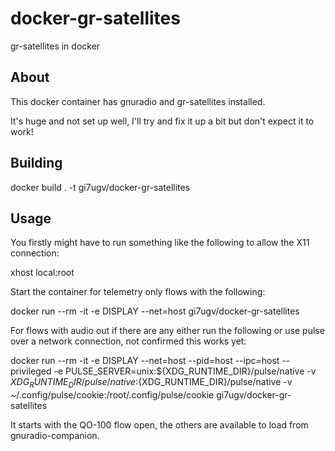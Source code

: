 # docker-gr-satellites
gr-satellites in docker

## About

This docker container has gnuradio and gr-satellites installed.

It's huge and not set up well, I'll try and fix it up a bit but don't expect it to work!

## Building 

docker build . -t gi7ugv/docker-gr-satellites

## Usage

You firstly might have to run something like the following to allow the X11 connection:

xhost local:root

Start the container for telemetry only flows with the following: 

docker run --rm -it -e DISPLAY --net=host gi7ugv/docker-gr-satellites

For flows with audio out if there are any either run the following or use pulse over a network connection, not confirmed this works yet:

docker run --rm -it -e DISPLAY --net=host --pid=host --ipc=host --privileged -e PULSE_SERVER=unix:${XDG_RUNTIME_DIR}/pulse/native -v ${XDG_RUNTIME_DIR}/pulse/native:${XDG_RUNTIME_DIR}/pulse/native -v ~/.config/pulse/cookie:/root/.config/pulse/cookie gi7ugv/docker-gr-satellites

It starts with the QO-100 flow open, the others are available to load from gnuradio-companion.

